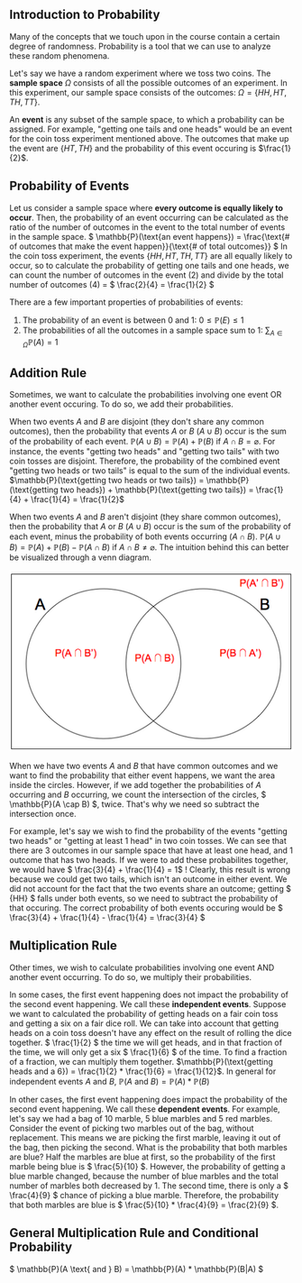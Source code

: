 
## Introduction to Probability

Many of the concepts that we touch upon in the course contain a certain degree of randomness. Probability is a tool that we can use to analyze these random phenomena.

Let's say we have a random experiment where we toss two coins. The **sample space** $\Omega$ consists of all the possible outcomes of an experiment. In this experiment, our sample space consists of the outcomes: $\Omega = \{HH, HT, TH, TT\}$.

An **event** is any subset of the sample space, to which a probability can be assigned. For example, "getting one tails and one heads" would be an event for the coin toss experiment mentioned above. The outcomes that make up the event are $\{HT, TH\}$ and the probability of this event occuring is $\frac{1}{2}$.

## Probability of Events

Let us consider a sample space where **every outcome is equally likely to occur**. Then, the probability of an event occurring can be calculated as the ratio of the number of outcomes in the event to the total number of events in the sample space. $ \mathbb{P}(\text{an event happens}) = \frac{\text{# of outcomes that make the event happen}}{\text{# of total outcomes}} $
In the coin toss experiment, the events $\{HH, HT, TH, TT\}$ are all equally likely to occur, so to calculate the probability of getting one tails and one heads, we can count the number of outcomes in the event (2) and divide by the total number of outcomes (4) = $ \frac{2}{4} = \frac{1}{2} $

There are a few important properties of probabilities of events:

1. The probability of an event is between 0 and 1: $0 \leq \mathbb{P}(E) \leq 1$
2. The probabilities of all the outcomes in a sample space sum to 1: $\sum_{A \in \Omega} \mathbb{P}(A) = 1$

## Addition Rule
Sometimes, we want to calculate the probabilities involving one event OR another event occuring. To do so, we add their probabilities.

When two events $A$ and $B$ are disjoint (they don't share any common outcomes), then the probability that events $A$ or $B$ ($A \cup B$) occur is the sum of the probability of each event. $\mathbb{P}(A \cup B) = \mathbb{P}(A) + \mathbb{P}(B) \text{ if } A \cap B = \varnothing$. For instance, the events "getting two heads" and "getting two tails" with two coin tosses are disjoint. Therefore, the probability of the combined event "getting two heads or two tails" is equal to the sum of the individual events. $\mathbb{P}(\text{getting two heads or two tails}) = \mathbb{P}(\text{getting two heads}) + \mathbb{P}(\text{getting two tails}) = \frac{1}{4} + \frac{1}{4} = \frac{1}{2}$

When two events $A$ and $B$ aren't disjoint (they share common outcomes), then the probability that $A$ or $B$ ($A \cup B$) occur is the sum of the probability of each event, minus the probability of both events occurring ($A \cap B$). $\mathbb{P}(A \cup B) = \mathbb{P}(A) + \mathbb{P}(B) - \mathbb{P}(A \cap B) \text{ if } A \cap B \neq \varnothing$. The intuition behind this can better be visualized through a venn diagram.

![probability_intro_venn](../assets/probability_intro_venn.png)

When we have two events $A$ and $B$ that have common outcomes and we want to find the probability that either event happens, we want the area inside the circles. However, if we add together the probabilities of $A$ occurring and $B$ occurring, we count the intersection of the circles, $ \mathbb{P}(A \cap B) $, twice. That's why we need so subtract the intersection once.

For example, let's say we wish to find the probability of the events "getting two heads" or "getting at least 1 head" in two coin tosses. We can see that there are 3 outcomes in our sample space that have at least one head, and 1 outcome that has two heads. If we were to add these probabilites together, we would have $ \frac{3}{4} + \frac{1}{4} = 1$ ! Clearly, this result is wrong because we could get two tails, which isn't an outcome in either event. We did not account for the fact that the two events share an outcome; getting $ \{HH\} $ falls under both events, so we need to subtract the probability of that occuring. The correct probability of both events occuring would be $ \frac{3}{4} + \frac{1}{4} - \frac{1}{4} = \frac{3}{4} $

## Multiplication Rule

Other times, we wish to calculate probabilities involving one event AND another event occurring. To do so, we multiply their probabilities.

In some cases, the first event happening does not impact the probability of the second event happening. We call these **independent events**. Suppose we want to calculated the probability of getting heads on a fair coin toss and getting a six on a fair dice roll. We can take into account that getting heads on a coin toss doesn't have any effect on the result of rolling the dice together. $ \frac{1}{2} $ the time we will get heads, and in that fraction of the time, we will only get a six $ \frac{1}{6} $ of the time. To find a fraction of a fraction, we can multiply them together. $\mathbb{P}(\text{getting heads and a 6}) = \frac{1}{2} * \frac{1}{6} = \frac{1}{12}$. In general for independent events *A* and *B*, $\mathbb{P}(A \text{ and } B) = \mathbb{P}(A)*\mathbb{P}(B)$

In other cases, the first event happening does impact the probability of the second event happening. We call these **dependent events**. For example, let's say we had a bag of 10 marble, 5 blue marbles and 5 red marbles. Consider the event of picking two marbles out of the bag, without replacement. This means we are picking the first marble, leaving it out of the bag, then picking the second. What is the probability that both marbles are blue? Half the marbles are blue at first, so the probability of the first marble being blue is $ \frac{5}{10} $. However, the probability of getting a blue marble changed, because the number of blue marbles and the total number of marbles both decreased by 1. The second time, there is only a $ \frac{4}{9} $ chance of picking a blue marble. Therefore, the probability that both marbles are blue is $ \frac{5}{10} * \frac{4}{9} = \frac{2}{9} $.

## General Multiplication Rule and Conditional Probability
$ \mathbb{P}(A \text{ and } B) = \mathbb{P}(A) * \mathbb{P}(B|A) $
